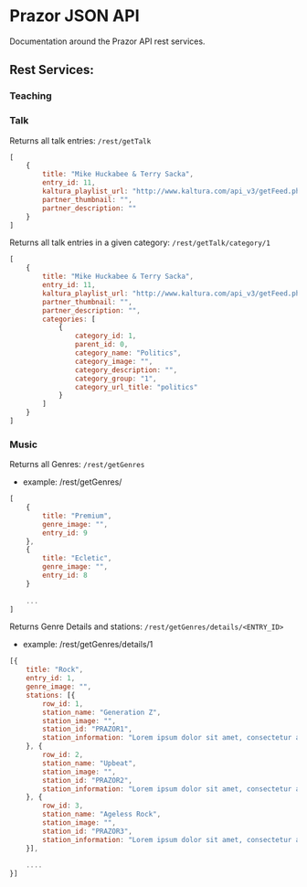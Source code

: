 # Prazor JSON API
Documentation around the Prazor API rest services.

## Rest Services:

### Teaching

### Talk

Returns all talk entries:  `/rest/getTalk`
```javascript
[
    {
        title: "Mike Huckabee & Terry Sacka",
        entry_id: 11,
        kaltura_playlist_url: "http://www.kaltura.com/api_v3/getFeed.php?partnerId=1949551&feedId=1_atji3zm1&format=1",
        partner_thumbnail: "",
        partner_description: ""
    }
]
```

Returns all talk entries in a given category:  `/rest/getTalk/category/1`

```javascript
[
    {
        title: "Mike Huckabee & Terry Sacka",
        entry_id: 11,
        kaltura_playlist_url: "http://www.kaltura.com/api_v3/getFeed.php?partnerId=1949551&feedId=1_atji3zm1&format=1",
        partner_thumbnail: "",
        partner_description: "",
        categories: [
            {
                category_id: 1,
                parent_id: 0,
                category_name: "Politics",
                category_image: "",
                category_description: "",
                category_group: "1",
                category_url_title: "politics"
            }
        ]
    }
]
```

### Music

Returns all Genres:  `/rest/getGenres`
* example: /rest/getGenres/

```javascript
[
	{
		title: "Premium",
		genre_image: "",
		entry_id: 9
	},
	{
		title: "Ecletic",
		genre_image: "",
		entry_id: 8
	}
	
	...
]
```

Returns Genre Details and stations:  `/rest/getGenres/details/<ENTRY_ID>`
* example: /rest/getGenres/details/1

```javascript
[{
	title: "Rock",
	entry_id: 1,
	genre_image: "",
	stations: [{
		row_id: 1,
		station_name: "Generation Z",
		station_image: "",
		station_id: "PRAZOR1",
		station_information: "Lorem ipsum dolor sit amet, consectetur adipiscing elit."
	}, {
		row_id: 2,
		station_name: "Upbeat",
		station_image: "",
		station_id: "PRAZOR2",
		station_information: "Lorem ipsum dolor sit amet, consectetur adipiscing elit."
	}, {
		row_id: 3,
		station_name: "Ageless Rock",
		station_image: "",
		station_id: "PRAZOR3",
		station_information: "Lorem ipsum dolor sit amet, consectetur adipiscing elit."
	}],
	
	....
}]
```
